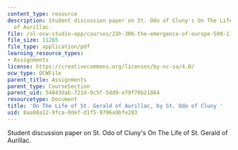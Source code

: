 ```yaml
---
content_type: resource
description: Student discussion paper on St. Odo of Cluny's On The Life of St. Gerald
  of Aurillac.
file: /ol-ocw-studio-app/courses/21h-306-the-emergence-of-europe-500-1300-fall-2003/8aa98a129fca0defd1f59796a9bfe283_st_gerald.pdf
file_size: 11265
file_type: application/pdf
learning_resource_types:
- Assignments
license: https://creativecommons.org/licenses/by-nc-sa/4.0/
ocw_type: OCWFile
parent_title: Assignments
parent_type: CourseSection
parent_uid: 54843dab-721d-9c5f-5dd9-e79f70b21864
resourcetype: Document
title: 'On The Life of St. Gerald of Aurillac, by St. Odo of Cluny '
uid: 8aa98a12-9fca-0def-d1f5-9796a9bfe283
---
```

Student discussion paper on St. Odo of Cluny's On The Life of St. Gerald of Aurillac.